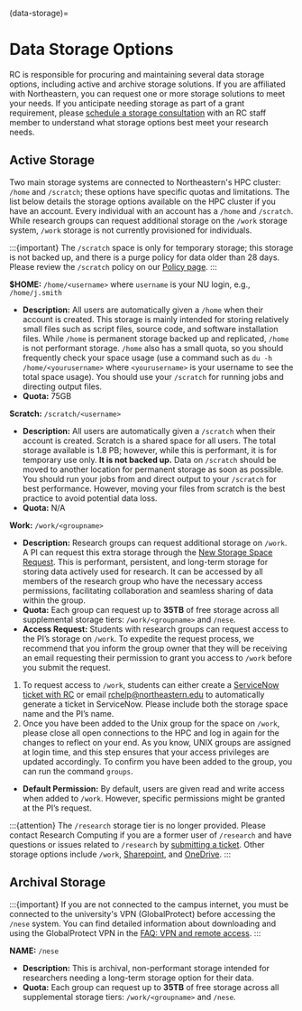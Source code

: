 (data-storage)=

# Data Storage Options

RC is responsible for procuring and maintaining several data storage options, including active and archive storage solutions. If you are affiliated with Northeastern, you can request one or more storage solutions to meet your needs. If you anticipate needing storage as part of a grant requirement, please [schedule a storage consultation] with an RC staff member to understand what storage options best meet your research needs.

## Active Storage

Two main storage systems are connected to Northeastern's HPC cluster: `/home` and `/scratch`; these options have specific quotas and limitations. The list below details the storage options available on the HPC cluster if you have an account. Every individual with an account has a `/home` and `/scratch`. While research groups can request additional storage on the `/work` storage system, `/work` storage is not currently provisioned for individuals.

:::{important}
The `/scratch` space is only for temporary storage; this storage is not backed up, and there is a purge policy for data older than 28 days. Please review the `/scratch` policy on our [Policy page].
:::

**$HOME:** `/home/<username>` where `username` is your NU login, e.g., `/home/j.smith`
- **Description:** All users are automatically given a `/home` when their account is created. This storage is mainly intended for storing relatively small files such as script files, source code, and software installation files. While `/home` is permanent storage backed up and replicated, `/home` is not performant storage. `/home` also has a small quota, so you should frequently check your space usage (use a command such as `du -h /home/<yourusername>` where `<yourusername>` is your username to see the total space usage). You should use your `/scratch` for running jobs and directing output files.
- **Quota:** 75GB

**Scratch:** `/scratch/<username>`
- **Description:** All users are automatically given a `/scratch` when their account is created. Scratch is a shared space for all users. The total storage available is 1.8 PB; however, while this is performant, it is for temporary use only. **It is not backed up.** Data on `/scratch` should be moved to another location for permanent storage as soon as possible. You should run your jobs from and direct output to your `/scratch` for best performance. However, moving your files from scratch is the best practice to avoid potential data loss.
- **Quota:** N/A

**Work:** `/work/<groupname>`
- **Description:** Research groups can request additional storage on `/work`. A PI can request this extra storage through the [New Storage Space Request]. This is performant, persistent, and long-term storage for storing data actively used for research. It can be accessed by all members of the research group who have the necessary access permissions, facilitating collaboration and seamless sharing of data within the group.
- **Quota:** Each group can request up to **35TB** of free storage across all supplemental storage tiers: `/work/<groupname>` and `/nese`.
- **Access Request:** Students with research groups can request access to the PI’s storage on `/work`. To expedite the request process, we recommend that you inform the group owner that they will be receiving an email requesting their permission to grant you access to `/work` before you submit the request.

1. To request access to `/work`, students can either create a  [ServiceNow ticket with RC] or email [rchelp@northeastern.edu](mailto:rchelp%40northeastern.edu) to automatically generate a ticket in ServiceNow. Please include both the storage space name and the PI’s name.
1. Once you have been added to the Unix group for the space on `/work`, please close all open connections to the HPC and log in again for the changes to reflect on your end. As you know, UNIX groups are assigned at login time, and this step ensures that your access privileges are updated accordingly. To confirm you have been added to the group, you can run the command `groups`.
- **Default Permission:** By default, users are given read and write access when added to `/work`. However, specific permissions might be granted at the PI’s request.


:::{attention}
The `/research` storage tier is no longer provided. Please contact Research Computing if you are a former user of `/research` and have questions or issues related to `/research` by [submitting a ticket]. Other storage options include `/work`, [Sharepoint], and [OneDrive].
:::

##  Archival Storage

:::{important}
If you are not connected to the campus internet, you must be connected to the university's VPN (GlobalProtect) before accessing the `/nese` system. You can find detailed information about downloading and using the GlobalProtect VPN in the [FAQ: VPN and remote access].
:::

**NAME:** `/nese`
- **Description:** This is archival, non-performant storage intended for researchers needing a long-term storage option for their data.
- **Quota:** Each group can request up to **35TB** of free storage across all supplemental storage tiers: `/work/<groupname>` and `/nese`.


[FAQ: VPN and remote access]: https://service.northeastern.edu/tech?id=kb_article_view&sysparm_article=KB0013983>
[New Storage Space Request]: https://bit.ly/NURC-NewStorage
[OneDrive]: https://service.northeastern.edu/tech?id=kb_article&sysparm_article=KB0012764
[Policy page]: https://rc.northeastern.edu/policy/
[schedule a storage consultation]: https://rc.northeastern.edu/support/consulting
[ServiceNow ticket with RC]: https://service.northeastern.edu/tech?id=sc_cat_item&sys_id=0a0bfc5adb9f1fc075892f17d4961993
[Sharepoint]: https://service.northeastern.edu/tech?id=kb_article&sysparm_article=KB0012695
[submitting a ticket]: https://bit.ly/NURC-Assistance
